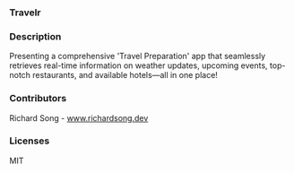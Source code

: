 ### Travelr

### Description
Presenting a comprehensive 'Travel Preparation' app that seamlessly retrieves real-time information on weather updates, upcoming events, top-notch restaurants, and available hotels—all in one place!

### Contributors
Richard Song - www.richardsong.dev

### Licenses
MIT
